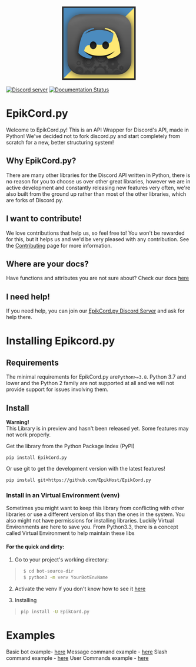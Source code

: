 <p align="center">
    <img alt="EpikCord logo" src="docs/EpikCord_Logo.png" width="200"> <!-- Yes I sourced this from DiscordGO because their design inspired me :D-->
</p>


[![Discord server](https://img.shields.io/discord/937364424208039957?color=9cf&logo=discord&label=discord&style=for-the-badge)](https://discord.gg/4R473R73kQ)
[![Documentation Status](https://readthedocs.org/projects/epikcordpy/badge/?version=latest&style=for-the-badge)](https://epikcordpy.readthedocs.io/en/latest/?badge=latest)

# EpikCord.py
Welcome to EpikCord.py!
This is an API Wrapper for Discord's API, made in Python!
We've decided not to fork discord.py and start completely from scratch for a new, better structuring system!

## Why EpikCord.py?
There are many other libraries for the Discord API written in Python, there is no reason for you to choose us over other great libraries, however we are in active development and constantly releasing new features very often, we're also built from the ground up rather than most of the other libraries, which are forks of Discord.py.

## I want to contribute!
We love contributions that help us, so feel free to! You won't be rewarded for this, but it helps us and we'd be very pleased with any contribution.
See the [Contributing](./CONTRIBUTING.md) page for more information.

## Where are your docs?
Have functions and attributes you are not sure about? Check our docs [here](https://epikcord-guide.vercel.app/)

## I need help!
If you need help, you can join our [EpikCord.py Discord Server](https://discord.gg/4R473R73kQ) and ask for help there.

# Installing Epikcord.py

## Requirements

The minimal requirements for EpikCord.py are`Python>=3.8`. Python 3.7 and lower and the Python 2 family are not supported at all and we will not provide support for issues involving them.

## Install
**Warning!**<Br>
This Library is in preview and hasn't been released yet. Some features may not work properly.

Get the library from the Python Package Index (PyPI)
<br>

```
pip install EpikCord.py
```

Or use git to get the development version with the latest features!

```sh
pip install git+https://github.com/EpikHost/EpikCord.py
```

### Install in an Virtual Environment (venv)

Sometimes you might want to keep this library from conflicting with other libraries or use a different version of libs than the ones in the system. You also might not have permissions for installing libraries. Luckily Virtual Environments are here to save you. From Python3.3, there is a concept called Virtual Environment to help maintain these libs


#### For the quick and dirty:

1. Go to your project's working directory:

> ``` sh
>  $ cd bot-source-dir
>  $ python3 -m venv YourBotEnvName
> ```

2. Activate the venv
If you don't know how to see it [here](https://docs.python.org/3/library/venv.html)

3. Installing
> ``` sh
> pip install -U EpikCord.py
> ```

# Examples

Basic bot example- [here](./examples/basic_bot.py)
Message command example - [here](./examples/message_commands.py)
Slash command example - [here](./examples/slash_commands.py)
User Commands example - [here](./examples/user_commands.py)

